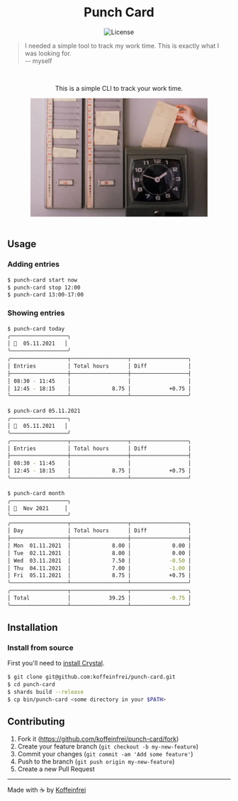 <h1 align="center">Punch Card</h1>

<div align="center">

![License](https://img.shields.io/github/license/koffeinfrei/punch-card.svg?style=flat-square)

</div>

> I needed a simple tool to track my work time. This is exactly what I was looking for.<br> -- myself

<br>

<div align="center">

This is a simple CLI to track your work time.

<img src="./punch-card.webp" />

</div>

<br>

## Usage

### Adding entries

```sh
$ punch-card start now
$ punch-card stop 12:00
$ punch-card 13:00-17:00
```

### Showing entries

```sh
$ punch-card today
╭──────────────────╮
│ 📅  05.11.2021   │
╰──────────────────╯
╭──────────────────┬──────────────────┬──────────────────╮
│ Entries          │ Total hours      │ Diff             │
├──────────────────┼──────────────────┼──────────────────┤
│ 08:30 - 11:45    │                  │                  │
│ 12:45 - 18:15    │             8.75 │            +0.75 │
╰──────────────────┴──────────────────┴──────────────────╯

$ punch-card 05.11.2021
╭──────────────────╮
│ 📅  05.11.2021   │
╰──────────────────╯
╭──────────────────┬──────────────────┬──────────────────╮
│ Entries          │ Total hours      │ Diff             │
├──────────────────┼──────────────────┼──────────────────┤
│ 08:30 - 11:45    │                  │                  │
│ 12:45 - 18:15    │             8.75 │            +0.75 │
╰──────────────────┴──────────────────┴──────────────────╯

$ punch-card month
╭──────────────────╮
│ 📅  Nov 2021     │
╰──────────────────╯
╭──────────────────┬──────────────────┬──────────────────╮
│ Day              │ Total hours      │ Diff             │
├──────────────────┼──────────────────┼──────────────────┤
│ Mon  01.11.2021  │             8.00 │             0.00 │
│ Tue  02.11.2021  │             8.00 │             0.00 │
│ Wed  03.11.2021  │             7.50 │            -0.50 │
│ Thu  04.11.2021  │             7.00 │            -1.00 │
│ Fri  05.11.2021  │             8.75 │            +0.75 │
╰──────────────────┴──────────────────┴──────────────────╯
╭──────────────────┬──────────────────┬──────────────────╮
│ Total            │            39.25 │            -0.75 │
╰──────────────────┴──────────────────┴──────────────────╯
```

## Installation

### Install from source

First you'll need to [install
Crystal](https://crystal-lang.org/reference/installation/).

 ```bash
 $ git clone git@github.com:koffeinfrei/punch-card.git
 $ cd punch-card
 $ shards build --release
 $ cp bin/punch-card <some directory in your $PATH>
 ```

## Contributing

1. Fork it (<https://github.com/koffeinfrei/punch-card/fork>)
2. Create your feature branch (`git checkout -b my-new-feature`)
3. Commit your changes (`git commit -am 'Add some feature'`)
4. Push to the branch (`git push origin my-new-feature`)
5. Create a new Pull Request

---

Made with ☕️  by [Koffeinfrei](https://github.com/koffeinfrei)
